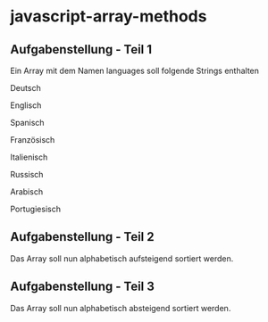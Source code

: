 # javascript-array-methods

## Aufgabenstellung - Teil 1
Ein Array mit dem Namen languages soll folgende Strings enthalten

Deutsch

Englisch

Spanisch

Französisch

Italienisch

Russisch

Arabisch

Portugiesisch

## Aufgabenstellung - Teil 2
Das Array soll nun alphabetisch aufsteigend sortiert werden.

## Aufgabenstellung - Teil 3
Das Array soll nun alphabetisch absteigend sortiert werden.
